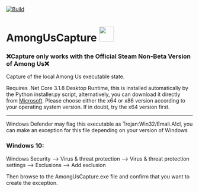 [![Build](https://github.com/denverquane/amonguscapture/workflows/Beta%20releases/badge.svg)](https://github.com/denverquane/amonguscapture/actions?query=Beta%20releases)
# AmongUsCapture <img src="assets/icon.ico" width="40">

### ❌**Capture only works with the Official Steam Non-Beta Version of Among Us**❌

Capture of the local Among Us executable state.

Requires .Net Core 3.1.8 Desktop Runtime, this is installed automatically by the Python installer.py script, alternatively, you can download it directly from [Microsoft](https://dotnet.microsoft.com/download/dotnet-core/3.1). Please choose either the x64 or x86 version according to your operating system version. If in doubt, try the x64 version first.

***

Windows Defender may flag this executable as Trojan:Win32/Emali.A!cl, you can make an exception for this file depending on your version of Windows

### Windows 10:
Windows Security --> Virus & threat protection --> Virus & threat protection settings --> Exclusions --> Add exclusion

Then browse to the AmongUsCapture.exe file and confirm that you want to create the exception.
